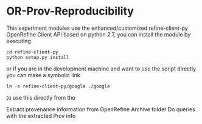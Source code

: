 # OR-Prov-Reproducibility

This experiment modules use the enhanced/customized refine-client-py OpenRefine Client API based on python 2.7, 
you can install the module by executing
```
cd refine-client-py
python setup.py install
```
or if  you are in the development machine and want to use the script directly you can make a symbolic link
```
ln -s refine-client-py/google ./google
```


to use this directly from the

Extract provenance information from OpenRefine Archive folder
Do queries with the extracted Prov info 
